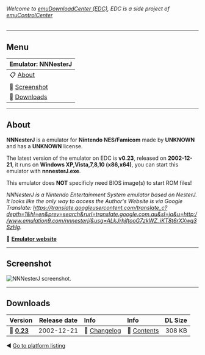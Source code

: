 ###### Welcome to [emuDownloadCenter (EDC)](https://github.com/PhoenixInteractiveNL/emuDownloadCenter/wiki/), EDC is a side project of [emuControlCenter](https://github.com/PhoenixInteractiveNL/emuControlCenter/wiki/)
***
## Menu
| **Emulator: NNNesterJ** |
|:---------|
| :clipboard: [About](#about) |
| :sunrise: [Screenshot](#screenshot) |
| :floppy_disk: [Downloads](#downloads) |
***
## About
**NNNesterJ** is a emulator for **Nintendo NES/Famicom** made by **UNKNOWN** and has a **UNKNOWN** license.

The latest version of the emulator on EDC is **v0.23**, released on **2002-12-21**, it runs on **Windows XP,Vista,7,8,10 (x86,x64)**, you can start this emulator with **nnnesterJ.exe**.

This emulator does **NOT** specificly need BIOS image(s) to start ROM files!

_NNNesterJ is a Nintendo Entertainment System emulator based on NesterJ. It looks like the only way to access the Author's Website is via Google Translate: https://translate.googleusercontent.com/translate_c?depth=1&hl=en&prev=search&rurl=translate.google.com.au&sl=ja&u=http://www.emulation9.com/nnnesterj/&usg=ALkJrhjftooG7zkWZ_iKT8t6rXXwq3SzHg._

:link: [**Emulator website**](http://www.emulation9.com/nnnesterj)
***
## Screenshot
![](https://raw.githubusercontent.com/PhoenixInteractiveNL/emuDownloadCenter/master/hooks/nnnesterj/screen.jpg "NNNesterJ screenshot.")
***
## Downloads
| Version  | Release date  | Info       | Info       | DL Size    |
|:---------|:-------------:|:-----------|:-----------|-----------:|
| :floppy_disk: [**0.23**](https://github.com/PhoenixInteractiveNL/edc-repo0004/raw/master/nnnesterj/0.23.7z) | 2002-12-21 | :page_facing_up: [Changelog](https://github.com/PhoenixInteractiveNL/edc-repo0004/blob/master/nnnesterj/0.23_changelog.txt) | :mag_right: [Contents](https://github.com/PhoenixInteractiveNL/edc-repo0004/blob/master/nnnesterj/0.23_contents.txt) | 308 KB |

:arrow_backward: [Go to platform listing](https://github.com/PhoenixInteractiveNL/emuDownloadCenter/wiki/EDC-Platform-List)
